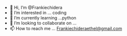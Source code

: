 - 👋 Hi, I’m @Frankiechidera
- 👀 I’m interested in ... coding
- 🌱 I’m currently learning ...python
- 💞️ I’m looking to collaborate on ...
- 📫 How to reach me ... Frankiechideraethel@gmail.com 

<!---
Frankiechidera/Frankiechidera is a ✨ special ✨ repository because its `README.md` (this file) appears on your GitHub profile.
You can click the Preview link to take a look at your changes.
--->
